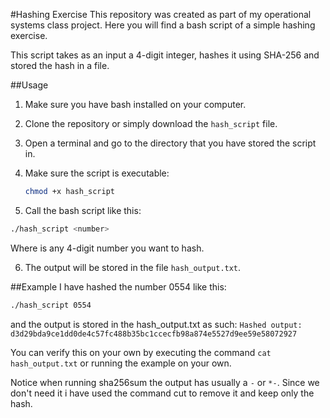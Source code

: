 #Hashing Exercise
This repository was created as part of my operational systems class project.
Here you will find a bash script of a simple hashing exercise.

This script takes as an input a 4-digit integer, hashes it using SHA-256 and stored the hash in a file.

##Usage
1. Make sure you have bash installed on your computer.

2. Clone the repository or simply download the `hash_script` file.

3. Open a terminal and go to the directory that you have stored the script in.

4. Make sure the script is executable:
	```bash
	chmod +x hash_script
	```
5. Call the bash script like this:
```bash
./hash_script <number>
```
Where <number> is any 4-digit number you want to hash. 

6. The output will be stored in the file `hash_output.txt`.

##Example
I have hashed the number 0554 like this:
```bash
./hash_script 0554
```
and the output is stored in the hash_output.txt as such:
`Hashed output: d3d29bda9ce1dd0de4c57fc488b35bc1ccecfb98a874e5527d9ee59e58072927`

You can verify this on your own by executing the command `cat hash_output.txt` or running the example on your own.

Notice when running sha256sum the output has usually a `-` or `*-`. Since we don't need it i have used the command cut to remove it and keep only the hash.
